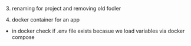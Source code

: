 3. renaming for project and removing old fodler


4. docker container for an app
* in docker check if .env file exists becasue we load variables via docker compose